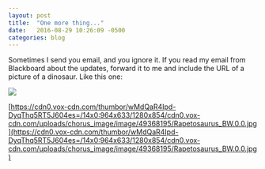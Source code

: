 ```yaml
---
layout: post
title:  "One more thing..."
date:   2016-08-29 10:26:09 -0500
categories: blog
---
```


Sometimes I send you email, and you ignore it. If you read my email from Blackboard about the updates, forward it to me and include the URL of a picture of a dinosaur. Like this one:

<img src="https://cdn0.vox-cdn.com/thumbor/wMdQaR4Ipd-DyqThq5RT5J604es=/14x0:964x633/1280x854/cdn0.vox-cdn.com/uploads/chorus_image/image/49368195/Rapetosaurus_BW.0.0.jpg" />

[https://cdn0.vox-cdn.com/thumbor/wMdQaR4Ipd-DyqThq5RT5J604es=/14x0:964x633/1280x854/cdn0.vox-cdn.com/uploads/chorus_image/image/49368195/Rapetosaurus_BW.0.0.jpg](https://cdn0.vox-cdn.com/thumbor/wMdQaR4Ipd-DyqThq5RT5J604es=/14x0:964x633/1280x854/cdn0.vox-cdn.com/uploads/chorus_image/image/49368195/Rapetosaurus_BW.0.0.jpg)